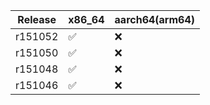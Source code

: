 

| Release | x86_64  | aarch64(arm64) |
|---------|---------|---------|
| r151052 |  ✅     | ❌     |
| r151050 |  ✅     | ❌     |
| r151048 |  ✅     | ❌     |
| r151046 |  ✅     | ❌     |




